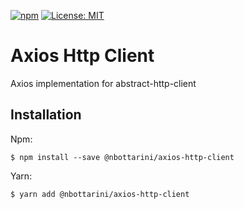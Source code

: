 [![npm](https://img.shields.io/npm/v/@nbottarini/axios-http-client.svg)](https://www.npmjs.com/package/@nbottarini/axios-http-client)
[![License: MIT](https://img.shields.io/badge/License-MIT-yellow.svg)](https://opensource.org/licenses/MIT)

# Axios Http Client
Axios implementation for abstract-http-client

## Installation

Npm:
```
$ npm install --save @nbottarini/axios-http-client
```

Yarn:
```
$ yarn add @nbottarini/axios-http-client
```
